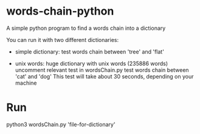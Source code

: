 words-chain-python
==================

A simple python program to find a words chain into a dictionary

You can run it with two different dictionaries:

- simple dictionary: 
test words chain between 'tree' and 'flat'

- unix words: 
huge dictionary with unix words (235886 words)
uncomment relevant test in wordsChain.py
test words chain between 'cat' and 'dog'
This test will take about 30 seconds, depending on your machine

# Run
python3 wordsChain.py 'file-for-dictionary'

